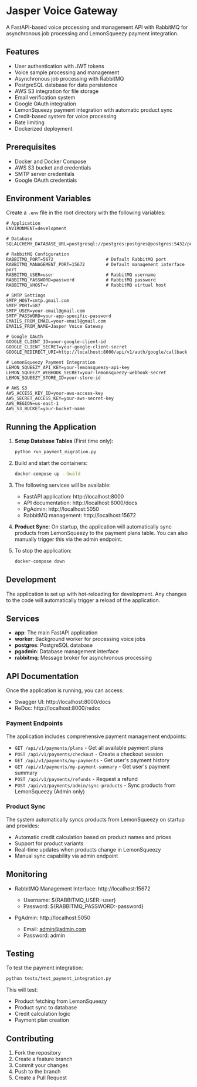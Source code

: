 # Jasper Voice Gateway

A FastAPI-based voice processing and management API with RabbitMQ for asynchronous job processing and LemonSqueezy payment integration.

## Features

- User authentication with JWT tokens
- Voice sample processing and management
- Asynchronous job processing with RabbitMQ
- PostgreSQL database for data persistence
- AWS S3 integration for file storage
- Email verification system
- Google OAuth integration
- LemonSqueezy payment integration with automatic product sync
- Credit-based system for voice processing
- Rate limiting
- Dockerized deployment

## Prerequisites

- Docker and Docker Compose
- AWS S3 bucket and credentials
- SMTP server credentials
- Google OAuth credentials

## Environment Variables

Create a `.env` file in the root directory with the following variables:

```env
# Application
ENVIRONMENT=development

# Database
SQLALCHEMY_DATABASE_URL=postgresql://postgres:postgres@postgres:5432/postgres

# RabbitMQ Configuration
RABBITMQ_PORT=5672                    # Default RabbitMQ port
RABBITMQ_MANAGEMENT_PORT=15672        # Default management interface port
RABBITMQ_USER=user                    # RabbitMQ username
RABBITMQ_PASSWORD=password            # RabbitMQ password
RABBITMQ_VHOST=/                      # RabbitMQ virtual host

# SMTP Settings
SMTP_HOST=smtp.gmail.com
SMTP_PORT=587
SMTP_USER=your-email@gmail.com
SMTP_PASSWORD=your-app-specific-password
EMAILS_FROM_EMAIL=your-email@gmail.com
EMAILS_FROM_NAME=Jasper Voice Gateway

# Google OAuth
GOOGLE_CLIENT_ID=your-google-client-id
GOOGLE_CLIENT_SECRET=your-google-client-secret
GOOGLE_REDIRECT_URI=http://localhost:8000/api/v1/auth/google/callback

# LemonSqueezy Payment Integration
LEMON_SQUEEZY_API_KEY=your-lemonsqueezy-api-key
LEMON_SQUEEZY_WEBHOOK_SECRET=your-lemonsqueezy-webhook-secret
LEMON_SQUEEZY_STORE_ID=your-store-id

# AWS S3
AWS_ACCESS_KEY_ID=your-aws-access-key
AWS_SECRET_ACCESS_KEY=your-aws-secret-key
AWS_REGION=us-east-1
AWS_S3_BUCKET=your-bucket-name
```

## Running the Application

1. **Setup Database Tables** (First time only):
   ```bash
   python run_payment_migration.py
   ```

2. Build and start the containers:
   ```bash
   docker-compose up --build
   ```

3. The following services will be available:
   - FastAPI application: http://localhost:8000
   - API documentation: http://localhost:8000/docs
   - PgAdmin: http://localhost:5050
   - RabbitMQ management: http://localhost:15672

4. **Product Sync**: On startup, the application will automatically sync products from LemonSqueezy to the payment plans table. You can also manually trigger this via the admin endpoint.

5. To stop the application:
   ```bash
   docker-compose down
   ```

## Development

The application is set up with hot-reloading for development. Any changes to the code will automatically trigger a reload of the application.

## Services

- **app**: The main FastAPI application
- **worker**: Background worker for processing voice jobs
- **postgres**: PostgreSQL database
- **pgadmin**: Database management interface
- **rabbitmq**: Message broker for asynchronous processing

## API Documentation

Once the application is running, you can access:
- Swagger UI: http://localhost:8000/docs
- ReDoc: http://localhost:8000/redoc

### Payment Endpoints

The application includes comprehensive payment management endpoints:

- `GET /api/v1/payments/plans` - Get all available payment plans
- `POST /api/v1/payments/checkout` - Create a checkout session
- `GET /api/v1/payments/my-payments` - Get user's payment history
- `GET /api/v1/payments/my-payment-summary` - Get user's payment summary
- `POST /api/v1/payments/refunds` - Request a refund
- `POST /api/v1/payments/admin/sync-products` - Sync products from LemonSqueezy (Admin only)

### Product Sync

The system automatically syncs products from LemonSqueezy on startup and provides:
- Automatic credit calculation based on product names and prices
- Support for product variants
- Real-time updates when products change in LemonSqueezy
- Manual sync capability via admin endpoint

## Monitoring

- RabbitMQ Management Interface: http://localhost:15672
  - Username: ${RABBITMQ_USER:-user}
  - Password: ${RABBITMQ_PASSWORD:-password}

- PgAdmin: http://localhost:5050
  - Email: admin@admin.com
  - Password: admin

## Testing

To test the payment integration:

```bash
python tests/test_payment_integration.py
```

This will test:
- Product fetching from LemonSqueezy
- Product sync to database
- Credit calculation logic
- Payment plan creation

## Contributing

1. Fork the repository
2. Create a feature branch
3. Commit your changes
4. Push to the branch
5. Create a Pull Request 